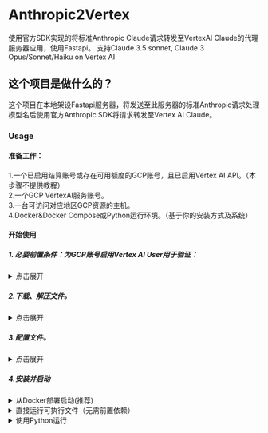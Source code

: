 # Anthropic2Vertex
使用官方SDK实现的将标准Anthropic Claude请求转发至VertexAI Claude的代理服务器应用，使用Fastapi。
支持Claude 3.5 sonnet, Claude 3 Opus/Sonnet/Haiku on Vertex AI

## 这个项目是做什么的？
这个项目在本地架设Fastapi服务器，将发送至此服务器的标准Anthropic请求处理模型名后使用官方Anthropic SDK将请求转发至Vertex AI Claude。

### Usage
#### 准备工作：
1.一个已启用结算账号或存在可用额度的GCP账号，且已启用Vertex AI API。（本步骤不提供教程）  
2.一个GCP VertexAI服务账号。  
3.一台可访问对应地区GCP资源的主机。  
4.Docker&Docker Compose或Python运行环境。（基于你的安装方式及系统）


#### 开始使用

##### 1. 必要前置条件：为GCP账号启用Vertex AI User用于验证：

<details>
  <summary>点击展开</summary>

**为避免不必要的安全性问题，本应用强烈建议使用服务账号限制应用和服务器对GCP的访问。**

1.点击GCP左上角Google图标，点击左上角导航栏，导航至IAM管理-服务账号
![F $O }NYM{J`{C0{90L){2J](https://github.com/TheValkyrja/Anthropic2Vertex/assets/45366459/e6a57671-dad8-4b7a-9dfd-20d62d7a35a3)  

2.创建服务账号  
![)E 7@C_U2{90I2VJUKM}FD](https://github.com/TheValkyrja/Anthropic2Vertex/assets/45366459/469d8314-cdc8-4d48-9299-9505d1fde7eb)

3.随意填写名字和ID，创建，搜索并为其选择Vertex AI User角色,完成创建。
![7(E GI8MUJNT `K CZTN15](https://github.com/TheValkyrja/Anthropic2Vertex/assets/45366459/c179b76d-7e04-4e43-90f2-bd789287bfcc)
![VR33I92N0Z0AANG 0T~)EGW](https://github.com/TheValkyrja/Anthropic2Vertex/assets/45366459/a561ce41-9aaa-417b-9d39-1312875e35fd)

4.点击右侧管理密钥。
![$ _7K@S1CN`O DYLC6HS$X](https://github.com/TheValkyrja/Anthropic2Vertex/assets/45366459/f38c9436-466a-42fe-b69b-fb80c1aabd46)

5.添加密钥-创建密钥-创建。
![` 8}9{$AO~Q5S1P$G3 PU4X](https://github.com/TheValkyrja/Anthropic2Vertex/assets/45366459/572b3e46-47ac-4201-a320-1fbfeacc3e93)

6.浏览器将会自动下载一个密钥文件，你不需要编辑它，只需要妥善保存。

**请像保护密码一样妥善保管此文件！！**

一旦遗失，无法重新下载，泄露将产生严重安全问题。
</details>

##### 2.下载、解压文件。  

<details> 
  <summary>点击展开</summary>
  
**For Linux：**

  ```
  wget --no-check-certificate --content-disposition "https://github.com/TheValkyrja/Anthropic2Vertex/releases/latest/download/Anthropic2Vertex-linux-$(uname -m).tar.gz"
  mkdir -p Anthropic2Vertex && tar -xzvf Anthropic2Vertex-linux-$(uname -m).tar.gz -C Anthropic2Vertex
  ```
  ```
  sudo rm -rf Anthropic2Vertex-linux-$(uname -m).tar.gz #删除压缩包，可选
  ```

**For Windows:**  

前往[Release](https://github.com/TheValkyrja/Anthropic2Vertex/releases),下载[Anthropic2Vertex.zip](https://github.com/TheValkyrja/Anthropic2Vertex/releases/latest/download/Anthropic2Vertex-windows-x86_64.zip)  
并解压文件。

</details>

##### 3.配置文件。  

<details>
  <summary>点击展开</summary>

导航至解压的文件夹。  

重命名.env.example为.env，并使用文本编辑器编辑.env文件：

将端口，监听地址修改为你的服务器监听地址（默认127.0.0.1:5000）  
并依照需求设置密码（为空即不认证，慎选）。

PROJECT ID可以在GCP首页找到，设置为你自己的ProjectID.
![UZOJG8RSZ HJSFKEU01DJO9](https://github.com/TheValkyrja/Anthropic2Vertex/assets/45366459/f027c76f-b6dd-43eb-96c9-1ffe629de509)

访问区域填写为为你有权访问、且Claude on Vertex正常服务的地区，默认us-east5。

最后，将第一步中下载下来的xxxxxxxxxx.json密钥文件重命名为auth.json，放入文件夹下auth目录中。

</details>

##### 4.安装并启动

<details>
  <summary>从Docker部署启动(推荐)</summary>
  
  本方法的优点：  
  1. 跨平台兼容性强  
  2. 环境隔离  
  3. 避免管理依赖，操作便捷  

  本方法的缺点：
  1. 需要docker环境  
  2. docker框架与镜像总占用空间偏大。

不包括docker框架，本应用镜像文件约占47.2MB（于Ubuntu22.04上本地构建）。

1. 根据你的平台安装对应docker和docker compose

2. 导航至文件夹

3. 启动应用
   运行
   ```
   docker compose up -d
   ```
   启动应用。

   这一指令会在后台将服务运行于你前面设置的地址和端口（默认127.0.0.1:5000）
   以酒馆为例，若你的服务与酒馆运行于同一主机，选择Claude聊天补全，并在代理服务器填入http://127.0.0.1:5000/v1  
   并将密码设置为你配置中的密码并测试连接。

   根据不同前端面板和应用需求设置各异，请自行调整。

安装完成，开始使用。

修改配置后，使用
```
docker compose down
docker compose up -d
```
重新加载配置。

4. （可选）删除目录下main与main.exe文件进一步节省空间。  
   注：照做这步后将无法使用二进制文件启动。确保你知道你在做什么，否则请无视。

</details>

<details>
  
  <summary>直接运行可执行文件（无需前置依赖）</summary>
  
  本方法的优点：  
  1. 无需（也非常不便于）管理任何依赖  
  2. 综合运行体积最优  
  3. 配置运行流程简单  

  本方法的缺点：
  1. 系统兼容性较差（旧版系统可能无法运行）。
  2. 打包应用封闭，内容不透明  
  3. 几乎不存在可调试空间

二进制文件编译于 Debian GNU/Linux 11 (bullseye)与Windows 10 专业版	22H2。任何比这两者更旧或GLIBC不兼容的系统均不保证正常运行。已于Ubuntu22.04进行测试。

**二进制文件内容不透明，因此对你的系统存在安全性风险。  
*USE AT YOUR OWN RISKS***

Pyinstaller SPEC打包文件已提供于源码中。

1. 导航至文件目录。  

2. 启动应用。
      
   For Windows：  

   运行main.exe文件启动应用。
   
   For Linux：
   ```
   #赋予文件运行权限
   chmod +x main
   ./main
   ```

使用方式同上。

</details>

<details>
  
  <summary>使用Python运行</summary>
  
  本方法的优点：  
  1. 所需应用文件体积极小  
  2. 可扩展性与自定义性强  
  3. 代码运行内容安全透明  

  本方法的缺点：
  1. 需要Python运行环境（最好是python3）与Pip包管理器
  2. python依赖与运行库可能占用空间较大。
  3. 对于不同系统兼容性不定。

**如果你看不懂这些内容在说什么，请返回尝试前两种运行方法！**

1. 确保你的系统已经安装了python3与pip3包管理器  
以Ubuntu为例：  
安装python与pip
```
sudo apt-get update
sudo apt install python3 python3-pip
```

2. 安装依赖。  
导航至应用文件夹，运行
```
pip install -r requirements.txt
```

3. 运行。
```
python3 main.py
```

4. 删除目录下main与main.exe文件进一步节省空间。  
注：照做这步后将无法使用二进制文件启动。确保你知道你在做什么，否则请无视。

应用将会监听于.env文件中设置的对应地址与端口，使用方式与docker运行一样。

</details>
